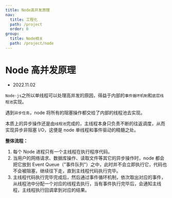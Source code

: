 ```yaml
---
title: Node高并发原理
nav:
  title: 工程化
  path: /project
  order: 0
group:
  title: Node相关
  path: /project/node
---
```


# Node 高并发原理

- 2022.11.02

`Node·js`之所以单线程可以处理高并发的原因，得益于内部的`事件循环机制`和`底层线程池`实现。

遇到`异步任务`，node 将所有的阻塞操作都交给了内部的线程池去实现。

本质上的异步操作还是由`线程池`完成的，主线程本身只负责不断的往返调度，从而实现异步非阻塞 I/O，这便是 node 单线程和事件驱动的精髓之处。

**整体流程：**

1. 每个 Node 进程只有一个主线程在执行程序代码。
2. 当用户的网络请求、数据库操作、读取文件等其它的异步操作时，node 都会把它放到 Event Queue（"事件队列"）之中，此时并不会立即执行它，代码也不会被阻塞，继续往下走，直到主线程代码执行完毕。
3. 主线程代码执行完毕完成后，然后通过事件循环机制，依次取出对应的事件，从线程池中分配一个对应的线程去执行，当有事件执行完毕后，会通知主线程，主线程执行回调拿到对应的结果。
